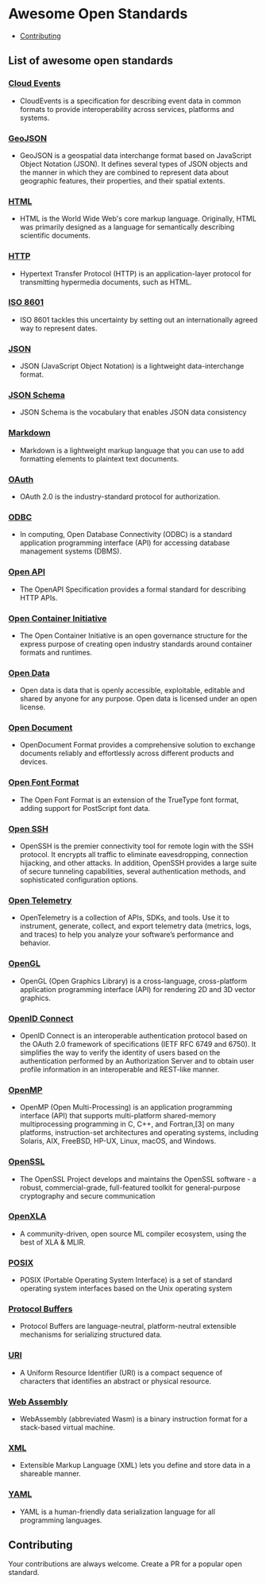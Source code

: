 # Awesome Open Standards

- [Contributing](#contributing)

## List of awesome open standards

### [Cloud Events](https://github.com/cloudevents/spec/blob/v1.0.2/cloudevents/spec.md)

- CloudEvents is a specification for describing event data
 in common formats to provide interoperability across services,
  platforms and systems.

### [GeoJSON](https://datatracker.ietf.org/doc/html/rfc7946)

- GeoJSON is a geospatial data interchange format based on JavaScript
   Object Notation (JSON).  It defines several types of JSON objects and
   the manner in which they are combined to represent data about
   geographic features, their properties, and their spatial extents.

### [HTML](https://html.spec.whatwg.org/multipage/)

- HTML is the World Wide Web's core markup language. Originally, HTML was
 primarily designed as a language for semantically describing scientific documents.

### [HTTP](https://developer.mozilla.org/en-US/docs/Web/HTTP)

- Hypertext Transfer Protocol (HTTP) is an application-layer protocol
 for transmitting hypermedia documents, such as HTML.

### [ISO 8601](https://www.iso.org/iso-8601-date-and-time-format.html)

- ISO 8601 tackles this uncertainty by setting out an internationally
 agreed way to represent dates.

### [JSON](https://www.json.org/json-en.html)

- JSON (JavaScript Object Notation) is a lightweight data-interchange format.

### [JSON Schema](https://json-schema.org/)

- JSON Schema is the vocabulary that enables JSON data consistency

### [Markdown](https://www.markdownguide.org/getting-started/)

- Markdown is a lightweight markup language that you can use to
 add formatting elements to plaintext text documents.

### [OAuth](https://oauth.net/2/)

- OAuth 2.0 is the industry-standard protocol for authorization.

### [ODBC](https://en.wikipedia.org/wiki/Open_Database_Connectivity)

- In computing, Open Database Connectivity (ODBC) is a standard
 application programming interface (API) for accessing database
  management systems (DBMS).

### [Open API](https://www.openapis.org/)

- The OpenAPI Specification provides a formal standard for describing HTTP APIs.

### [Open Container Initiative](https://opencontainers.org/)

- The Open Container Initiative is an open governance structure
 for the express purpose of creating open industry standards
  around container formats and runtimes.

### [Open Data](https://en.wikipedia.org/wiki/Open_data)

- Open data is data that is openly accessible, exploitable, editable
 and shared by anyone for any purpose. Open data is licensed under an open license.

### [Open Document](https://opendocumentformat.org/)

- OpenDocument Format provides a comprehensive solution to
 exchange documents reliably and effortlessly across different products and devices.

### [Open Font Format](https://www.iso.org/standard/52136.html#:~:text=The%20Open%20Font%20Format%20is,or%20CFF%20(PostScript)%20outlines.)

- The Open Font Format is an extension of the TrueType font format,
 adding support for PostScript font data.

### [Open SSH](https://www.openssh.com/)

- OpenSSH is the premier connectivity tool for remote
 login with the SSH protocol. It encrypts all traffic
  to eliminate eavesdropping, connection hijacking,
   and other attacks. In addition, OpenSSH provides
    a large suite of secure tunneling capabilities,
     several authentication methods, and sophisticated
      configuration options.

### [Open Telemetry](https://opentelemetry.io/)

- OpenTelemetry is a collection of APIs, SDKs, and tools.
 Use it to instrument, generate, collect, and
  export telemetry data (metrics, logs, and traces)
   to help you analyze your software’s performance and behavior.

### [OpenGL](https://www.opengl.org/)

- OpenGL (Open Graphics Library) is a cross-language,
 cross-platform application programming interface (API)
  for rendering 2D and 3D vector graphics.

### [OpenID Connect](https://openid.net/developers/how-connect-works/)

- OpenID Connect is an interoperable authentication protocol based on
 the OAuth 2.0 framework of specifications (IETF RFC 6749 and 6750).
  It simplifies the way to verify the identity of users based on
   the authentication performed by an Authorization Server and to
    obtain user profile information in an interoperable and REST-like manner.

### [OpenMP](https://www.openmp.org/)

- OpenMP (Open Multi-Processing) is an application programming interface
 (API) that supports multi-platform shared-memory multiprocessing programming
  in C, C++, and Fortran,[3] on many platforms, instruction-set architectures
   and operating systems, including Solaris, AIX, FreeBSD, HP-UX, Linux, macOS,
    and Windows.

### [OpenSSL](https://www.openssl.org/)

- The OpenSSL Project develops and maintains the OpenSSL
 software - a robust, commercial-grade, full-featured
  toolkit for general-purpose cryptography and secure communication

### [OpenXLA](https://github.com/openxla)

- A community-driven, open source ML compiler ecosystem,
 using the best of XLA & MLIR.

### [POSIX](https://www.linux.org/)

- POSIX (Portable Operating System Interface) is a set of standard operating
 system interfaces based on the Unix operating system

### [Protocol Buffers](https://protobuf.dev/)

- Protocol Buffers are language-neutral, platform-neutral extensible mechanisms
 for serializing structured data.

### [URI](https://datatracker.ietf.org/doc/html/rfc3986)

- A Uniform Resource Identifier (URI) is a compact sequence of characters
 that identifies an abstract or physical resource.

### [Web Assembly](https://webassembly.org/)

- WebAssembly (abbreviated Wasm) is a binary instruction format
 for a stack-based virtual machine.

### [XML](https://aws.amazon.com/what-is/xml/)

- Extensible Markup Language (XML) lets you define and store data in a
 shareable manner.

### [YAML](https://yaml.org/)

- YAML is a human-friendly data serialization language for all programming languages.

## Contributing

Your contributions are always welcome. Create a PR for a popular open standard.
